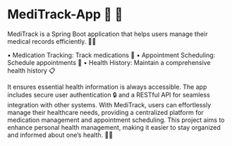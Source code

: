 # MediTrack-App 💊 🏥

MediTrack is a Spring Boot application that helps users manage their medical records efficiently. 🏥✨

•	Medication Tracking: Track medications 💊
•	Appointment Scheduling: Schedule appointments 📅
•	Health History: Maintain a comprehensive health history 📋
	
It ensures essential health information is always accessible. The app includes secure user authentication 🔒 and a RESTful API for seamless integration with other systems.
With MediTrack, users can effortlessly manage their healthcare needs, providing a centralized platform for medication management and appointment scheduling. This project aims to enhance personal health management, making it easier to stay organized and informed about one’s health. 🌟💼


